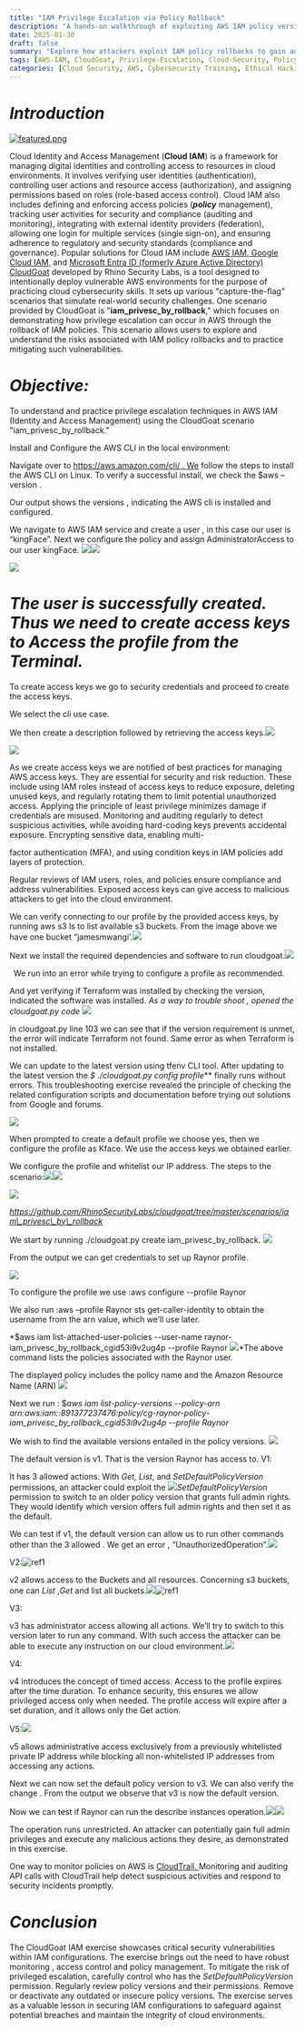 ```yaml
---
title: "IAM Privilege Escalation via Policy Rollback"  
description: "A hands-on walkthrough of exploiting AWS IAM policy version rollbacks to achieve privilege escalation using CloudGoat, demonstrating critical cloud security vulnerabilities and mitigation strategies."  
date: 2025-01-30  
draft: false  
summary: "Explore how attackers exploit IAM policy rollbacks to gain administrative access in AWS environments. This CloudGoat scenario demonstrates privilege escalation techniques, policy version analysis, and critical cloud security hardening practices."  
tags: [AWS-IAM, CloudGoat, Privilege-Escalation, Cloud-Security, Policy-Management, Cybersecurity, AWS-CLI, Access-Control]  
categories: [Cloud Security, AWS, Cybersecurity Training, Ethical Hacking]  
---
```

# *Introduction*

[![featured.png](https://i.postimg.cc/RhsfQjjZ/featured.png)](https://postimg.cc/hQmfK3Dk)

 Cloud Identity and Access Management (**Cloud IAM**) is a framework for managing digital identities and controlling access to resources in cloud environments. It involves verifying user identities (authentication), controlling user actions and resource access (authorization), and assigning permissions based on roles (role-based access control). Cloud IAM also includes defining and enforcing access policies (***policy*** management), tracking user activities for security and compliance (auditing and monitoring), integrating with external identity providers (federation), allowing one login for multiple services (single sign-on), and ensuring adherence to regulatory and security standards (compliance and governance). Popular solutions for Cloud IAM include  [AWS IAM](https://www.google.com/url?sa=t&source=web&rct=j&opi=89978449&url=https://aws.amazon.com/iam/&ved=2ahUKEwjCqMqYg4uHAxXJ_7sIHXRfBloQFnoECCIQAQ&usg=AOvVaw0W_hC7qZ85U6fOwNdNAueB),[ Google Cloud IAM](https://www.google.com/url?sa=t&source=web&rct=j&opi=89978449&url=https://cloud.google.com/security/products/iam&ved=2ahUKEwjFq_rVg4uHAxUAh_0HHZjVCaEQFnoECCUQAQ&usg=AOvVaw0apwG1R_q5_Ff8X-N9uTQ4), and [Microsoft Entra ID (formerly Azure Active Directory) ](https://www.google.com/url?sa=t&source=web&rct=j&opi=89978449&url=https://www.microsoft.com/en-us/security/business/identity-access/microsoft-entra-id&ved=2ahUKEwiJ0pPmg4uHAxUXif0HHQXPA3oQFnoECB0QAQ&usg=AOvVaw3H1oDe3sJ5UkwkqCUGOVZM)
[CloudGoat](https://github.com/RhinoSecurityLabs/cloudgoat) developed by Rhino Security Labs, is a tool designed to intentionally deploy vulnerable AWS environments for the purpose of practicing cloud cybersecurity skills. It sets up various "capture-the-flag" scenarios that simulate real-world security challenges. One scenario provided by CloudGoat is "**iam\_privesc\_by\_rollback**," which focuses on demonstrating how privilege escalation can occur in AWS through the rollback of IAM policies. This scenario allows users to explore and understand the risks associated with IAM policy rollbacks and to practice mitigating such vulnerabilities. 
# *Objective:*
To understand and practice privilege escalation techniques in AWS IAM (Identity and Access Management) using the CloudGoat scenario "iam\_privesc\_by\_rollback."



Install and Configure the AWS CLI  in the local environment:

Navigate over to [https://aws.amazon.com/cli/  . We](https://aws.amazon.com/cli/) follow the steps to install the AWS CLI on Linux. To verify a successful install, we check the $aws –version .

Our output shows the versions , indicating the AWS cli is installed and configured. 

We navigate to AWS IAM service and create a user , in this case our user is “kingFace”.  Next we configure the policy and assign AdministratorAccess to our user kingFace.  ![](Aspose.Words.36c8e6b8-41a0-47aa-81b6-529b413dbd1c.003.jpeg)![](Aspose.Words.36c8e6b8-41a0-47aa-81b6-529b413dbd1c.004.jpeg)

![](Aspose.Words.36c8e6b8-41a0-47aa-81b6-529b413dbd1c.005.jpeg)
# *The user is successfully created. Thus we need to create access keys to Access the profile from the Terminal.*
To create access keys we go to security credentials and proceed to create the access keys. 

We select the cli use case.

We then create a description followed by retrieving the access keys.![](Aspose.Words.36c8e6b8-41a0-47aa-81b6-529b413dbd1c.006.jpeg)

![](Aspose.Words.36c8e6b8-41a0-47aa-81b6-529b413dbd1c.007.jpeg)

As we create access keys we are notified of best practices for managing AWS access keys. They are essential for security and risk reduction. These include using IAM roles instead of access keys to reduce exposure, deleting unused keys, and regularly rotating them to limit potential unauthorized access. Applying the principle of least privilege minimizes damage if credentials are misused. Monitoring and auditing regularly to detect suspicious activities, while avoiding hard-coding keys prevents accidental exposure. Encrypting sensitive data, enabling multi-

factor authentication (MFA), and using condition keys in IAM policies add layers of protection. 

Regular reviews of IAM users, roles, and policies ensure compliance and address vulnerabilities. Exposed access keys can give access to malicious attackers to get into the cloud environment. 

We can verify connecting to our profile by the provided access keys, by running aws s3 ls to list available s3 buckets. From the image above we have one bucket “jamesmwangi’.![](Aspose.Words.36c8e6b8-41a0-47aa-81b6-529b413dbd1c.008.jpeg)

Next we install the required dependencies and software to run cloudgoat.![](Aspose.Words.36c8e6b8-41a0-47aa-81b6-529b413dbd1c.009.jpeg)

` `We run into an error while trying to configure a profile as recommended. 

And yet verifying if Terraform was installed by checking the version, indicated the software was installed.  *As a way to trouble shoot , opened the cloudgoat.py code* ![](Aspose.Words.36c8e6b8-41a0-47aa-81b6-529b413dbd1c.010.jpeg)

in cloudgoat.py line 103 we can see that if the version requirement is unmet, the error will indicate Terraform not found. Same error as when Terraform is not installed.

We can update to the latest version using tfenv CLI tool.  After updating to the latest version the *$ ./cloudgoat.py config profile*** finally runs without errors.  This troubleshooting exercise revealed the principle of checking the related configuration scripts and documentation before trying out solutions from Google and forums. 

![](Aspose.Words.36c8e6b8-41a0-47aa-81b6-529b413dbd1c.011.jpeg)

When prompted to create a default profile we choose yes, then we configure the profile as Kface. We use the access keys we obtained earlier. 

We configure the profile and whitelist our IP address. The steps to the scenario:![](Aspose.Words.36c8e6b8-41a0-47aa-81b6-529b413dbd1c.012.jpeg)![](Aspose.Words.36c8e6b8-41a0-47aa-81b6-529b413dbd1c.013.jpeg)

![](Aspose.Words.36c8e6b8-41a0-47aa-81b6-529b413dbd1c.014.png)

*https://github.com/RhinoSecurityLabs/cloudgoat/tree/master/scenarios/iam\_privesc\_by\_rollback*

We start by running ./cloudgoat.py create iam\_privesc\_by\_rollback. ![](Aspose.Words.36c8e6b8-41a0-47aa-81b6-529b413dbd1c.015.jpeg)

From the output we can get credentials to set up Raynor profile.

![](Aspose.Words.36c8e6b8-41a0-47aa-81b6-529b413dbd1c.016.png)

To configure the profile we use :aws configure --profile Raynor 

We also run :aws –profile Raynor sts get-caller-identity to obtain the username from the arn value, which we’ll use later. 

*$aws iam list-attached-user-policies --user-name raynor-iam\_privesc\_by\_rollback\_cgid53i9v2ug4p --profile Raynor ![](Aspose.Words.36c8e6b8-41a0-47aa-81b6-529b413dbd1c.017.jpeg)*The above command lists the policies associated with the Raynor user. 

The displayed policy includes the policy name and the Amazon Resource Name (ARN) ![](Aspose.Words.36c8e6b8-41a0-47aa-81b6-529b413dbd1c.018.jpeg)

Next we run : $*aws iam list-policy-versions --policy-arn arn:aws:iam::891377237476:policy/cg-raynor-policy- iam\_privesc\_by\_rollback\_cgid53i9v2ug4p --profile Raynor* 

We wish to find the available versions entailed in the policy versions. ![](Aspose.Words.36c8e6b8-41a0-47aa-81b6-529b413dbd1c.019.jpeg)

The default version is v1. That is the version Raynor has access to. V1:

It has 3 allowed actions. With *Get, List*, and *SetDefaultPolicyVersion* permissions, an attacker could exploit the ![](Aspose.Words.36c8e6b8-41a0-47aa-81b6-529b413dbd1c.020.jpeg)*SetDefaultPolicyVersion* permission to switch to an older policy version that grants full admin rights. They would identify which version offers full admin rights and then set it as the default.

We can test if v1, the default version can allow us to run other commands other than the 3 allowed . We get an error , “UnauthorizedOperation”.![](Aspose.Words.36c8e6b8-41a0-47aa-81b6-529b413dbd1c.021.jpeg)

V2:![ref1]

v2 allows access to the Buckets and all resources. Concerning s3 buckets, one can *List* ,*Get*  and list all buckets.![](Aspose.Words.36c8e6b8-41a0-47aa-81b6-529b413dbd1c.023.jpeg)![ref1]

V3:

v3 has administrator access allowing all actions. We’ll try to switch to this version later to run any command. With such access the attacker can be able to execute any instruction on our cloud environment.![](Aspose.Words.36c8e6b8-41a0-47aa-81b6-529b413dbd1c.024.jpeg)

V4:

v4 introduces the concept of timed access. Access to the profile expires after the time duration. To enhance security, this ensures we allow privileged access only when needed. The profile access will expire after a set duration, and it allows only the Get action.

V5:![](Aspose.Words.36c8e6b8-41a0-47aa-81b6-529b413dbd1c.025.jpeg)

v5 allows administrative access exclusively from a previously whitelisted private IP address while blocking all non-whitelisted IP addresses from accessing any actions.

Next we can now set the default policy version to v3. We can also verify the change . From the output we observe that v3 is now the default version.

Now we can test if Raynor can run the describe instances operation.![](Aspose.Words.36c8e6b8-41a0-47aa-81b6-529b413dbd1c.026.jpeg)![](Aspose.Words.36c8e6b8-41a0-47aa-81b6-529b413dbd1c.027.jpeg)

The operation runs unrestricted. An attacker can potentially gain full admin privileges and execute any malicious actions they desire, as demonstrated in this exercise. 


One way to monitor policies on  AWS is [CloudTrail. ](https://www.google.com/url?sa=t&source=web&rct=j&opi=89978449&url=https://docs.aws.amazon.com/awscloudtrail/latest/userguide/cloudtrail-user-guide.html&ved=2ahUKEwiRr-3u_YuHAxXsRvEDHY6xC9YQFnoECBgQAw&usg=AOvVaw0K8r0n2ydKFxUtfEVCAThg)Monitoring and auditing API calls with CloudTrail help detect suspicious activities and respond to security incidents promptly. 
# *Conclusion*
The CloudGoat IAM exercise showcases critical security vulnerabilities within IAM configurations. The exercise brings out the need to have robust monitoring , access control and policy management. To mitigate the risk of privileged escalation, carefully control who has the *SetDefaultPolicyVersion* permission. Regularly review policy versions and their permissions. Remove or deactivate any outdated or insecure policy versions. The exercise serves as a valuable lesson in securing IAM configurations to safeguard against potential breaches and maintain the integrity of cloud environments.

[ref1]: Aspose.Words.36c8e6b8-41a0-47aa-81b6-529b413dbd1c.022.jpeg
